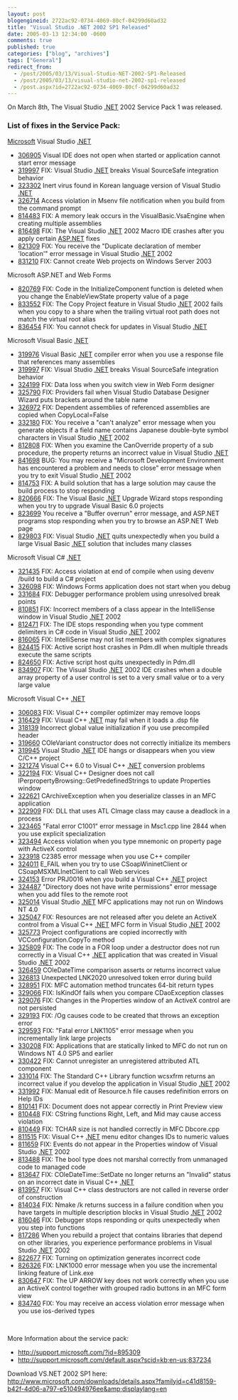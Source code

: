 ```yaml
---
layout: post
blogengineid: 2722ac92-0734-4069-80cf-04299d60ad32
title: "Visual Studio .NET 2002 SP1 Released"
date: 2005-03-13 12:34:00 -0600
comments: true
published: true
categories: ["blog", "archives"]
tags: ["General"]
redirect_from: 
  - /post/2005/03/13/Visual-Studio-NET-2002-SP1-Released
  - /post/2005/03/13/visual-studio-net-2002-sp1-released
  - /post.aspx?id=2722ac92-0734-4069-80cf-04299d60ad32
---
```

<!-- more -->
<P>On March 8th, The Visual Studio <a title=".NET" href="http://www.microsoft.com/net/" target="_blank">.NET</a> 2002 Service Pack 1 was released.</P>
<P>
<H3>List of fixes in the Service Pack:</H3>
<P></P>
<P><a title="Microsoft" href="http://Microsoft.com" target="_blank">Microsoft</a> Visual Studio <a title=".NET" href="http://www.microsoft.com/net/" target="_blank">.NET</a> </P>
<UL>
<LI>
<DIV class=indent><A class=KBlink href="http://support.microsoft.com/kb/306905">306905</A> Visual IDE does not open when started or application cannot start error message </DIV></LI>
<LI>
<DIV class=indent><A class=KBlink href="http://support.microsoft.com/kb/319997">319997</A> FIX: Visual Studio <a title=".NET" href="http://www.microsoft.com/net/" target="_blank">.NET</a> breaks Visual SourceSafe integration behavior </DIV></LI>
<LI>
<DIV class=indent><A class=KBlink href="http://support.microsoft.com/kb/323302">323302</A> Inert virus found in Korean language version of Visual Studio <a title=".NET" href="http://www.microsoft.com/net/" target="_blank">.NET</a> </DIV></LI>
<LI>
<DIV class=indent><A class=KBlink href="http://support.microsoft.com/kb/326714">326714</A> Access violation in Msenv file notification when you build from the command prompt </DIV></LI>
<LI>
<DIV class=indent><A class=KBlink href="http://support.microsoft.com/kb/814483">814483</A> FIX: A memory leak occurs in the VisualBasic.VsaEngine when creating multiple assemblies </DIV></LI>
<LI>
<DIV class=indent><A class=KBlink href="http://support.microsoft.com/kb/816498">816498</A> FIX: The Visual Studio <a title=".NET" href="http://www.microsoft.com/net/" target="_blank">.NET</a> 2002 Macro IDE crashes after you apply certain <a title="ASP.NET" href="http://asp.net" target="_blank">ASP.NET</a> fixes </DIV></LI>
<LI>
<DIV class=indent><A class=KBlink href="http://support.microsoft.com/kb/821309">821309</A> FIX: You receive the "Duplicate declaration of member 'location'" error message in Visual Studio <a title=".NET" href="http://www.microsoft.com/net/" target="_blank">.NET</a> 2002 </DIV></LI>
<LI>
<DIV class=indent><A class=KBlink href="http://support.microsoft.com/kb/831210">831210</A> FIX: Cannot create Web projects on Windows Server 2003 </DIV></LI></UL>Microsoft ASP.NET and Web Forms 
<UL>
<LI>
<DIV class=indent><A class=KBlink href="http://support.microsoft.com/kb/820769">820769</A> FIX: Code in the InitializeComponent function is deleted when you change the EnableViewState property value of a page </DIV></LI>
<LI>
<DIV class=indent><A class=KBlink href="http://support.microsoft.com/kb/833552">833552</A> FIX: The Copy Project feature in Visual Studio <a title=".NET" href="http://www.microsoft.com/net/" target="_blank">.NET</a> 2002 fails when you copy to a share when the trailing virtual root path does not match the virtual root alias </DIV></LI>
<LI>
<DIV class=indent><A class=KBlink href="http://support.microsoft.com/kb/836454">836454</A> FIX: You cannot check for updates in Visual Studio <a title=".NET" href="http://www.microsoft.com/net/" target="_blank">.NET</a> </DIV></LI></UL>Microsoft Visual Basic <a title=".NET" href="http://www.microsoft.com/net/" target="_blank">.NET</a> 
<UL>
<LI>
<DIV class=indent><A class=KBlink href="http://support.microsoft.com/kb/319976">319976</A> Visual Basic <a title=".NET" href="http://www.microsoft.com/net/" target="_blank">.NET</a> compiler error when you use a response file that references many assemblies </DIV></LI>
<LI>
<DIV class=indent><A class=KBlink href="http://support.microsoft.com/kb/319997">319997</A> FIX: Visual Studio <a title=".NET" href="http://www.microsoft.com/net/" target="_blank">.NET</a> breaks Visual SourceSafe integration behavior </DIV></LI>
<LI>
<DIV class=indent><A class=KBlink href="http://support.microsoft.com/kb/324199">324199</A> FIX: Data loss when you switch view in Web Form designer </DIV></LI>
<LI>
<DIV class=indent><A class=KBlink href="http://support.microsoft.com/kb/325790">325790</A> FIX: Providers fail when Visual Studio Database Designer Wizard puts brackets around the table name </DIV></LI>
<LI>
<DIV class=indent><A class=KBlink href="http://support.microsoft.com/kb/326972">326972</A> FIX: Dependent assemblies of referenced assemblies are copied when CopyLocal=False </DIV></LI>
<LI>
<DIV class=indent><A class=KBlink href="http://support.microsoft.com/kb/332180">332180</A> FIX: You receive a "can't analyze" error message when you generate objects if a field name contains Japanese double-byte symbol characters in Visual Studio <a title=".NET" href="http://www.microsoft.com/net/" target="_blank">.NET</a> 2002 </DIV></LI>
<LI>
<DIV class=indent><A class=KBlink href="http://support.microsoft.com/kb/812808">812808</A> FIX: When you examine the CanOverride property of a sub procedure, the property returns an incorrect value in Visual Studio <a title=".NET" href="http://www.microsoft.com/net/" target="_blank">.NET</a> </DIV></LI>
<LI>
<DIV class=indent><A class=KBlink href="http://support.microsoft.com/kb/841698">841698</A> BUG: You may receive a "Microsoft Development Environment has encountered a problem and needs to close" error message when you try to exit Visual Studio <a title=".NET" href="http://www.microsoft.com/net/" target="_blank">.NET</a> 2002 </DIV></LI>
<LI>
<DIV class=indent><A class=KBlink href="http://support.microsoft.com/kb/814753">814753</A> FIX: A build solution that has a large solution may cause the build process to stop responding </DIV></LI>
<LI>
<DIV class=indent><A class=KBlink href="http://support.microsoft.com/kb/820666">820666</A> FIX: The Visual Basic <a title=".NET" href="http://www.microsoft.com/net/" target="_blank">.NET</a> Upgrade Wizard stops responding when you try to upgrade Visual Basic 6.0 projects </DIV></LI>
<LI>
<DIV class=indent><A class=KBlink href="http://support.microsoft.com/kb/823699">823699</A> You receive a "Buffer overrun" error message, and ASP.NET programs stop responding when you try to browse an ASP.NET Web page </DIV></LI>
<LI>
<DIV class=indent><A class=KBlink href="http://support.microsoft.com/kb/829803">829803</A> FIX: Visual Studio <a title=".NET" href="http://www.microsoft.com/net/" target="_blank">.NET</a> quits unexpectedly when you build a large Visual Basic <a title=".NET" href="http://www.microsoft.com/net/" target="_blank">.NET</a> solution that includes many classes </DIV></LI></UL>Microsoft Visual C# <a title=".NET" href="http://www.microsoft.com/net/" target="_blank">.NET</a> 
<UL>
<LI>
<DIV class=indent><A class=KBlink href="http://support.microsoft.com/kb/321435">321435</A> FIX: Access violation at end of compile when using devenv /build to build a C# project </DIV></LI>
<LI>
<DIV class=indent><A class=KBlink href="http://support.microsoft.com/kb/326098">326098</A> FIX: Windows Forms application does not start when you debug </DIV></LI>
<LI>
<DIV class=indent><A class=KBlink href="http://support.microsoft.com/kb/331684">331684</A> FIX: Debugger performance problem using unresolved break points </DIV></LI>
<LI>
<DIV class=indent><A class=KBlink href="http://support.microsoft.com/kb/810851">810851</A> FIX: Incorrect members of a class appear in the IntelliSense window in Visual Studio <a title=".NET" href="http://www.microsoft.com/net/" target="_blank">.NET</a> 2002 </DIV></LI>
<LI>
<DIV class=indent><A class=KBlink href="http://support.microsoft.com/kb/812471">812471</A> FIX: The IDE stops responding when you type comment delimiters in C# code in Visual Studio <a title=".NET" href="http://www.microsoft.com/net/" target="_blank">.NET</a> 2002 </DIV></LI>
<LI>
<DIV class=indent><A class=KBlink href="http://support.microsoft.com/kb/816065">816065</A> FIX: IntelliSense may not list members with complex signatures </DIV></LI>
<LI>
<DIV class=indent><A class=KBlink href="http://support.microsoft.com/kb/824415">824415</A> FIX: Active script host crashes in Pdm.dll when multiple threads execute the same scripts </DIV></LI>
<LI>
<DIV class=indent><A class=KBlink href="http://support.microsoft.com/kb/824650">824650</A> FIX: Active script host quits unexpectedly in Pdm.dll </DIV></LI>
<LI>
<DIV class=indent><A class=KBlink href="http://support.microsoft.com/kb/834907">834907</A> FIX: The Visual Studio <a title=".NET" href="http://www.microsoft.com/net/" target="_blank">.NET</a> 2002 IDE crashes when a double array property of a user control is set to a very small value or to a very large value </DIV></LI></UL>Microsoft Visual C++ <a title=".NET" href="http://www.microsoft.com/net/" target="_blank">.NET</a> 
<UL>
<LI>
<DIV class=indent><A class=KBlink href="http://support.microsoft.com/kb/306083">306083</A> FIX: Visual C++ compiler optimizer may remove loops </DIV></LI>
<LI>
<DIV class=indent><A class=KBlink href="http://support.microsoft.com/kb/316429">316429</A> FIX: Visual C++ <a title=".NET" href="http://www.microsoft.com/net/" target="_blank">.NET</a> may fail when it loads a .dsp file </DIV></LI>
<LI>
<DIV class=indent><A class=KBlink href="http://support.microsoft.com/kb/318139">318139</A> Incorrect global value initialization if you use precompiled header </DIV></LI>
<LI>
<DIV class=indent><A class=KBlink href="http://support.microsoft.com/kb/319660">319660</A> COleVariant constructor does not correctly initialize its members </DIV></LI>
<LI>
<DIV class=indent><A class=KBlink href="http://support.microsoft.com/kb/319945">319945</A> Visual Studio <a title=".NET" href="http://www.microsoft.com/net/" target="_blank">.NET</a> IDE hangs or disappears when you view C/C++ project </DIV></LI>
<LI>
<DIV class=indent><A class=KBlink href="http://support.microsoft.com/kb/321274">321274</A> Visual C++ 6.0 to Visual C++ <a title=".NET" href="http://www.microsoft.com/net/" target="_blank">.NET</a> conversion problems </DIV></LI>
<LI>
<DIV class=indent><A class=KBlink href="http://support.microsoft.com/kb/322194">322194</A> FIX: Visual C++ Designer does not call IPerpropertyBrowsing::GetPredefinedStrings to update Properties window </DIV></LI>
<LI>
<DIV class=indent><A class=KBlink href="http://support.microsoft.com/kb/322621">322621</A> CArchiveException when you deserialize classes in an MFC application </DIV></LI>
<LI>
<DIV class=indent><A class=KBlink href="http://support.microsoft.com/kb/322909">322909</A> FIX: DLL that uses ATL CImage class may cause a deadlock in a process </DIV></LI>
<LI>
<DIV class=indent><A class=KBlink href="http://support.microsoft.com/kb/323465">323465</A> "Fatal error C1001" error message in Msc1.cpp line 2844 when you use explicit specialization </DIV></LI>
<LI>
<DIV class=indent><A class=KBlink href="http://support.microsoft.com/kb/323494">323494</A> Access violation when you type mnemonic on property page with ActiveX control </DIV></LI>
<LI>
<DIV class=indent><A class=KBlink href="http://support.microsoft.com/kb/323918">323918</A> C2385 error message when you use C++ compiler </DIV></LI>
<LI>
<DIV class=indent><A class=KBlink href="http://support.microsoft.com/kb/324011">324011</A> E_FAIL when you try to use CSoapWininetClient or CSoapMSXMLInetClient to call Web services </DIV></LI>
<LI>
<DIV class=indent><A class=KBlink href="http://support.microsoft.com/kb/324153">324153</A> Error PRJ0016 when you build a Visual C++ <a title=".NET" href="http://www.microsoft.com/net/" target="_blank">.NET</a> project </DIV></LI>
<LI>
<DIV class=indent><A class=KBlink href="http://support.microsoft.com/kb/324487">324487</A> "Directory does not have write permissions" error message when you add files to the remote root </DIV></LI>
<LI>
<DIV class=indent><A class=KBlink href="http://support.microsoft.com/kb/325014">325014</A> Visual Studio <a title=".NET" href="http://www.microsoft.com/net/" target="_blank">.NET</a> MFC applications may not run on Windows NT 4.0 </DIV></LI>
<LI>
<DIV class=indent><A class=KBlink href="http://support.microsoft.com/kb/325047">325047</A> FIX: Resources are not released after you delete an ActiveX control from a Visual C++ <a title=".NET" href="http://www.microsoft.com/net/" target="_blank">.NET</a> MFC form in Visual Studio <a title=".NET" href="http://www.microsoft.com/net/" target="_blank">.NET</a> 2002 </DIV></LI>
<LI>
<DIV class=indent><A class=KBlink href="http://support.microsoft.com/kb/325773">325773</A> Project configurations are copied incorrectly with VCConfiguration.CopyTo method </DIV></LI>
<LI>
<DIV class=indent><A class=KBlink href="http://support.microsoft.com/kb/325809">325809</A> FIX: The code in a FOR loop under a destructor does not run correctly in a Visual C++ <a title=".NET" href="http://www.microsoft.com/net/" target="_blank">.NET</a> application that was created in Visual Studio <a title=".NET" href="http://www.microsoft.com/net/" target="_blank">.NET</a> 2002 </DIV></LI>
<LI>
<DIV class=indent><A class=KBlink href="http://support.microsoft.com/kb/326459">326459</A> COleDateTime comparison asserts or returns incorrect value </DIV></LI>
<LI>
<DIV class=indent><A class=KBlink href="http://support.microsoft.com/kb/326813">326813</A> Unexpected LNK2020 unresolved token error during build </DIV></LI>
<LI>
<DIV class=indent><A class=KBlink href="http://support.microsoft.com/kb/328951">328951</A> FIX: MFC automation method truncates 64-bit return types </DIV></LI>
<LI>
<DIV class=indent><A class=KBlink href="http://support.microsoft.com/kb/329066">329066</A> FIX: IsKindOf fails when you compare CDaoException classes </DIV></LI>
<LI>
<DIV class=indent><A class=KBlink href="http://support.microsoft.com/kb/329076">329076</A> FIX: Changes in the Properties window of an ActiveX control are not persisted </DIV></LI>
<LI>
<DIV class=indent><A class=KBlink href="http://support.microsoft.com/kb/329193">329193</A> FIX: /Og causes code to be created that throws an exception error </DIV></LI>
<LI>
<DIV class=indent><A class=KBlink href="http://support.microsoft.com/kb/329593">329593</A> FIX: "Fatal error LNK1105" error message when you incrementally link large projects </DIV></LI>
<LI>
<DIV class=indent><A class=KBlink href="http://support.microsoft.com/kb/330208">330208</A> FIX: Applications that are statically linked to MFC do not run on Windows NT 4.0 SP5 and earlier </DIV></LI>
<LI>
<DIV class=indent><A class=KBlink href="http://support.microsoft.com/kb/330422">330422</A> FIX: Cannot unregister an unregistered attributed ATL component </DIV></LI>
<LI>
<DIV class=indent><A class=KBlink href="http://support.microsoft.com/kb/331014">331014</A> FIX: The Standard C++ Library function wcsxfrm returns an incorrect value if you develop the application in Visual Studio <a title=".NET" href="http://www.microsoft.com/net/" target="_blank">.NET</a> 2002 </DIV></LI>
<LI>
<DIV class=indent><A class=KBlink href="http://support.microsoft.com/kb/331992">331992</A> FIX: Manual edit of Resource.h file causes redefinition errors on Help IDs </DIV></LI>
<LI>
<DIV class=indent><A class=KBlink href="http://support.microsoft.com/kb/810141">810141</A> FIX: Document does not appear correctly in Print Preview view </DIV></LI>
<LI>
<DIV class=indent><A class=KBlink href="http://support.microsoft.com/kb/810448">810448</A> FIX: CString functions Right, Left, and Mid may cause access violation </DIV></LI>
<LI>
<DIV class=indent><A class=KBlink href="http://support.microsoft.com/kb/810449">810449</A> FIX: TCHAR size is not handled correctly in MFC Dbcore.cpp </DIV></LI>
<LI>
<DIV class=indent><A class=KBlink href="http://support.microsoft.com/kb/811515">811515</A> FIX: Visual C++ <a title=".NET" href="http://www.microsoft.com/net/" target="_blank">.NET</a> menu editor changes IDs to numeric values </DIV></LI>
<LI>
<DIV class=indent><A class=KBlink href="http://support.microsoft.com/kb/811659">811659</A> FIX: Events do not appear in the Properties window of Visual Studio <a title=".NET" href="http://www.microsoft.com/net/" target="_blank">.NET</a> 2002 </DIV></LI>
<LI>
<DIV class=indent><A class=KBlink href="http://support.microsoft.com/kb/813488">813488</A> FIX: The bool type does not marshal correctly from unmanaged code to managed code </DIV></LI>
<LI>
<DIV class=indent><A class=KBlink href="http://support.microsoft.com/kb/813647">813647</A> FIX: COleDateTime::SetDate no longer returns an "Invalid" status on an incorrect date in Visual C++ <a title=".NET" href="http://www.microsoft.com/net/" target="_blank">.NET</a> </DIV></LI>
<LI>
<DIV class=indent><A class=KBlink href="http://support.microsoft.com/kb/813957">813957</A> FIX: Visual C++ class destructors are not called in reverse order of construction </DIV></LI>
<LI>
<DIV class=indent><A class=KBlink href="http://support.microsoft.com/kb/814034">814034</A> FIX: Nmake /k returns success in a failure condition when you have targets in multiple description blocks in Visual Studio <a title=".NET" href="http://www.microsoft.com/net/" target="_blank">.NET</a> 2002 </DIV></LI>
<LI>
<DIV class=indent><A class=KBlink href="http://support.microsoft.com/kb/816046">816046</A> FIX: Debugger stops responding or quits unexpectedly when you step into functions </DIV></LI>
<LI>
<DIV class=indent><A class=KBlink href="http://support.microsoft.com/kb/817286">817286</A> When you rebuild a project that contains libraries that depend on other libraries, you experience performance problems in Visual Studio <a title=".NET" href="http://www.microsoft.com/net/" target="_blank">.NET</a> 2002 </DIV></LI>
<LI>
<DIV class=indent><A class=KBlink href="http://support.microsoft.com/kb/822677">822677</A> FIX: Turning on optimization generates incorrect code </DIV></LI>
<LI>
<DIV class=indent><A class=KBlink href="http://support.microsoft.com/kb/826326">826326</A> FIX: LNK1000 error message when you use the incremental linking feature of Link.exe </DIV></LI>
<LI>
<DIV class=indent><A class=KBlink href="http://support.microsoft.com/kb/830647">830647</A> FIX: The UP ARROW key does not work correctly when you use an ActiveX control together with grouped radio buttons in an MFC form view </DIV></LI>
<LI>
<DIV class=indent><A class=KBlink href="http://support.microsoft.com/kb/834740">834740</A> FIX: You may receive an access violation error message when you use ios-derived types </DIV></LI></UL>
<P class=indent>&nbsp;</P>
<P>More Information about the service pack:</P>
<UL>
<LI><A href="http://support.microsoft.com/?id=895309">http://support.microsoft.com/?id=895309</A></LI>
<LI><A href="http://support.microsoft.com/default.aspx?scid=kb;en-us;837234">http://support.microsoft.com/default.aspx?scid=kb;en-us;837234</A></LI></UL>
<P>Download VS.NET 2002 SP1 here: <A href="http://www.microsoft.com/downloads/details.aspx?familyid=c41d8159-b42f-4d06-a797-e510494976ee&amp;amp;displaylang=en">http://www.microsoft.com/downloads/details.aspx?familyid=c41d8159-b42f-4d06-a797-e510494976ee&amp;amp;displaylang=en</A></P>
